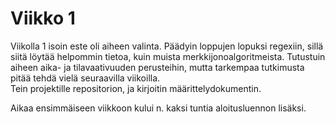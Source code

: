 # Viikko 1
Viikolla 1 isoin este oli aiheen valinta. Päädyin loppujen lopuksi regexiin, sillä siitä löytää helpommin tietoa, kuin
muista merkkijonoalgoritmeista. Tutustuin aiheen aika- ja tilavaativuuden perusteihin, mutta tarkempaa tutkimusta pitää tehdä vielä
seuraavilla viikoilla.  
Tein projektille repositorion, ja kirjoitin määrittelydokumentin.


Aikaa ensimmäiseen viikkoon kului n. kaksi tuntia aloitusluennon lisäksi.
